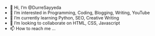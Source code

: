 - 👋 Hi, I’m @DurreSayyeda
- 👀 I’m interested in Programming, Coding, Blogging, Writing, YouTube
- 🌱 I’m currently learning Python, SEO, Creative Writing
- 💞️ I’m looking to collaborate on HTML, CSS, Javascript
- 📫 How to reach me ...

<!---
DurreSayyeda/DurreSayyeda is a ✨ special ✨ repository because its `README.md` (this file) appears on your GitHub profile.
You can click the Preview link to take a look at your changes.
--->
